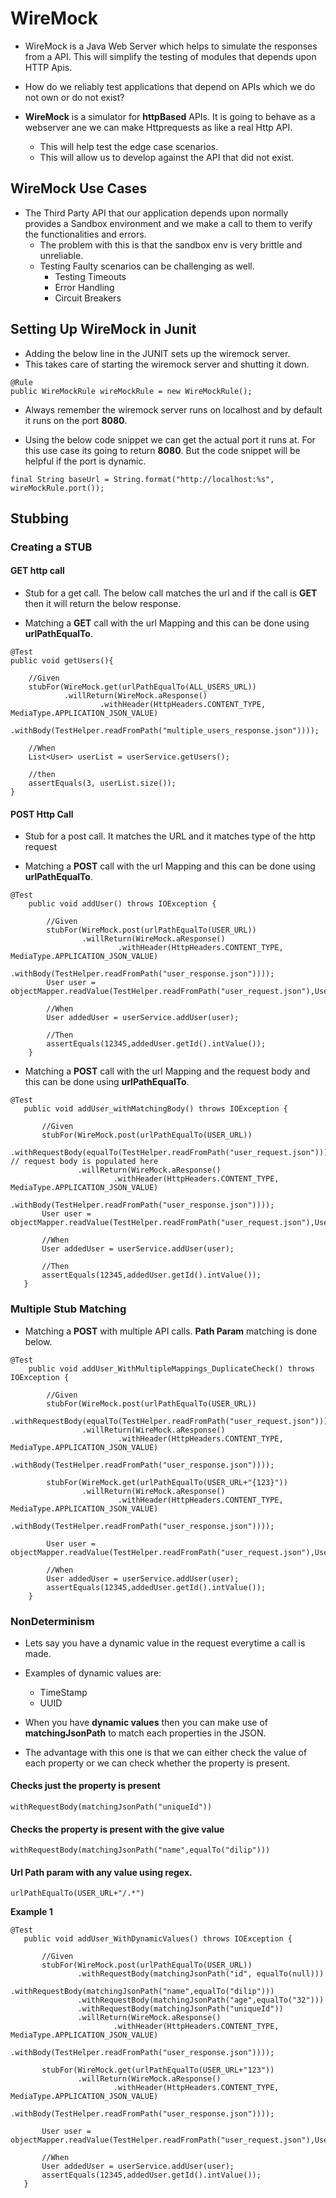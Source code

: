 # WireMock

-  WireMock is a Java Web Server which helps to simulate the responses from a API. This will simplify the testing of modules that depends upon HTTP Apis.

-  How do we reliably test applications that depend on APIs which we do not own or do not exist?

-   **WireMock** is a simulator for **httpBased** APIs. It is going to behave as a webserver ane we can make Httprequests as like a real Http API.
    -   This will help test the edge case scenarios.
    -   This will allow us to develop against the API that did not exist.


## WireMock Use Cases

-   The Third Party API that our application depends upon normally provides a Sandbox environment and we make a call to them to verify the functionalities and errors.
    -   The problem with this is that the sandbox env is very brittle and unreliable.
    -   Testing Faulty scenarios can be challenging as well.
        -   Testing Timeouts
        -   Error Handling
        -   Circuit Breakers


## Setting Up WireMock in Junit

- Adding the below line in the JUNIT sets up the wiremock server.
- This takes care of starting the wiremock server and shutting it down.
```
@Rule
public WireMockRule wireMockRule = new WireMockRule();
```   
- Always remember the wiremock server runs on localhost and by default it runs on the port **8080**.

- Using the below code snippet we can get the actual port it runs at. For this use case its going to return **8080**. But the code snippet will be helpful if the port is dynamic.

```
final String baseUrl = String.format("http://localhost:%s", wireMockRule.port());
```

## Stubbing

### Creating a STUB

#### GET http call

- Stub for a get call. The below call matches the url and if the call is **GET** then it will return the below response.

- Matching a **GET** call with the url Mapping and this can be done using  **urlPathEqualTo**.

```
@Test
public void getUsers(){

    //Given
    stubFor(WireMock.get(urlPathEqualTo(ALL_USERS_URL))
            .willReturn(WireMock.aResponse()
                    .withHeader(HttpHeaders.CONTENT_TYPE, MediaType.APPLICATION_JSON_VALUE)
                    .withBody(TestHelper.readFromPath("multiple_users_response.json"))));

    //When
    List<User> userList = userService.getUsers();

    //then
    assertEquals(3, userList.size());
}

```

#### POST Http Call

- Stub for a post call. It matches the URL and it matches type of the http request

- Matching a **POST** call with the url Mapping and this can be done using  **urlPathEqualTo**.
```
@Test
    public void addUser() throws IOException {

        //Given
        stubFor(WireMock.post(urlPathEqualTo(USER_URL))
                .willReturn(WireMock.aResponse()
                        .withHeader(HttpHeaders.CONTENT_TYPE, MediaType.APPLICATION_JSON_VALUE)
                        .withBody(TestHelper.readFromPath("user_response.json"))));
        User user = objectMapper.readValue(TestHelper.readFromPath("user_request.json"),User.class);

        //When
        User addedUser = userService.addUser(user);

        //Then
        assertEquals(12345,addedUser.getId().intValue());
    }
```

- Matching a **POST** call with the url Mapping and the request body and this can be done using  **urlPathEqualTo**.

```
@Test
   public void addUser_withMatchingBody() throws IOException {

       //Given
       stubFor(WireMock.post(urlPathEqualTo(USER_URL))
               .withRequestBody(equalTo(TestHelper.readFromPath("user_request.json"))) // request body is populated here
               .willReturn(WireMock.aResponse()
                       .withHeader(HttpHeaders.CONTENT_TYPE, MediaType.APPLICATION_JSON_VALUE)
                       .withBody(TestHelper.readFromPath("user_response.json"))));
       User user = objectMapper.readValue(TestHelper.readFromPath("user_request.json"),User.class);

       //When
       User addedUser = userService.addUser(user);

       //Then
       assertEquals(12345,addedUser.getId().intValue());
   }

```

### Multiple Stub Matching

- Matching a **POST** with multiple API calls. **Path Param** matching is done below.

```
@Test
    public void addUser_WithMultipleMappings_DuplicateCheck() throws IOException {

        //Given
        stubFor(WireMock.post(urlPathEqualTo(USER_URL))
                .withRequestBody(equalTo(TestHelper.readFromPath("user_request.json")))
                .willReturn(WireMock.aResponse()
                        .withHeader(HttpHeaders.CONTENT_TYPE, MediaType.APPLICATION_JSON_VALUE)
                        .withBody(TestHelper.readFromPath("user_response.json"))));

        stubFor(WireMock.get(urlPathEqualTo(USER_URL+"{123}"))
                .willReturn(WireMock.aResponse()
                        .withHeader(HttpHeaders.CONTENT_TYPE, MediaType.APPLICATION_JSON_VALUE)
                        .withBody(TestHelper.readFromPath("user_response.json"))));

        User user = objectMapper.readValue(TestHelper.readFromPath("user_request.json"),User.class);

        //When
        User addedUser = userService.addUser(user);
        assertEquals(12345,addedUser.getId().intValue());
    }
```


### NonDeterminism

- Lets say you have a dynamic value in the request everytime a call is made.
- Examples of dynamic values are:
  - TimeStamp
  - UUID

- When you have **dynamic values** then you can make use of **matchingJsonPath** to match each properties in the JSON.
- The advantage with this one is that we can either check the value of each property or we can check whether the property is present.

#### Checks just the property is present

```
withRequestBody(matchingJsonPath("uniqueId"))
```

#### Checks the property is present with the give value
```
withRequestBody(matchingJsonPath("name",equalTo("dilip")))
```

#### Url Path param with any value using **regex**.

```
urlPathEqualTo(USER_URL+"/.*")
```
**Example 1**

```
@Test
   public void addUser_WithDynamicValues() throws IOException {

       //Given
       stubFor(WireMock.post(urlPathEqualTo(USER_URL))
               .withRequestBody(matchingJsonPath("id", equalTo(null)))
               .withRequestBody(matchingJsonPath("name",equalTo("dilip")))
               .withRequestBody(matchingJsonPath("age",equalTo("32")))
               .withRequestBody(matchingJsonPath("uniqueId"))
               .willReturn(WireMock.aResponse()
                       .withHeader(HttpHeaders.CONTENT_TYPE, MediaType.APPLICATION_JSON_VALUE)
                       .withBody(TestHelper.readFromPath("user_response.json"))));

       stubFor(WireMock.get(urlPathEqualTo(USER_URL+"123"))
               .willReturn(WireMock.aResponse()
                       .withHeader(HttpHeaders.CONTENT_TYPE, MediaType.APPLICATION_JSON_VALUE)
                       .withBody(TestHelper.readFromPath("user_response.json"))));

       User user = objectMapper.readValue(TestHelper.readFromPath("user_request.json"),User.class);

       //When
       User addedUser = userService.addUser(user);
       assertEquals(12345,addedUser.getId().intValue());
   }

```  
